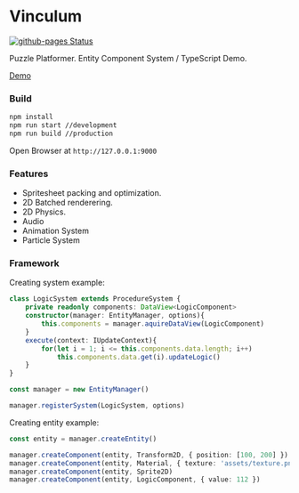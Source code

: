 # Vinculum

[![github-pages Status](https://github.com/vallrand/vinculum/workflows/github-pages/badge.svg)](https://github.com/vallrand/vinculum/actions)

Puzzle Platformer. Entity Component System / TypeScript Demo.

[Demo](http://vallrand.github.io/vinculum/index.html)

### Build
```sh
npm install
npm run start //development
npm run build //production
```

Open Browser at `http://127.0.0.1:9000`

### Features

  - Spritesheet packing and optimization.
  - 2D Batched renderering.
  - 2D Physics.
  - Audio
  - Animation System
  - Particle System

### Framework
Creating system example:
```typescript
class LogicSystem extends ProcedureSystem {
    private readonly components: DataView<LogicComponent>
    constructor(manager: EntityManager, options){
        this.components = manager.aquireDataView(LogicComponent)
    }
    execute(context: IUpdateContext){
        for(let i = 1; i <= this.components.data.length; i++)
            this.components.data.get(i).updateLogic()
    }
}

const manager = new EntityManager()

manager.registerSystem(LogicSystem, options)
```

Creating entity example:
```typescript
const entity = manager.createEntity()

manager.createComponent(entity, Transform2D, { position: [100, 200] })
manager.createComponent(entity, Material, { texture: 'assets/texture.png' })
manager.createComponent(entity, Sprite2D)
manager.createComponent(entity, LogicComponent, { value: 112 })

```